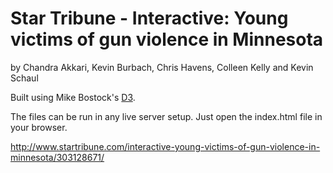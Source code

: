 Star Tribune - Interactive: Young victims of gun violence in Minnesota
================

by Chandra Akkari, Kevin Burbach, Chris Havens, Colleen Kelly and Kevin Schaul

Built using Mike Bostock's [D3](https://github.com/mbostock/d3).

The files can be run in any live server setup. Just open the index.html file in your browser.

http://www.startribune.com/interactive-young-victims-of-gun-violence-in-minnesota/303128671/